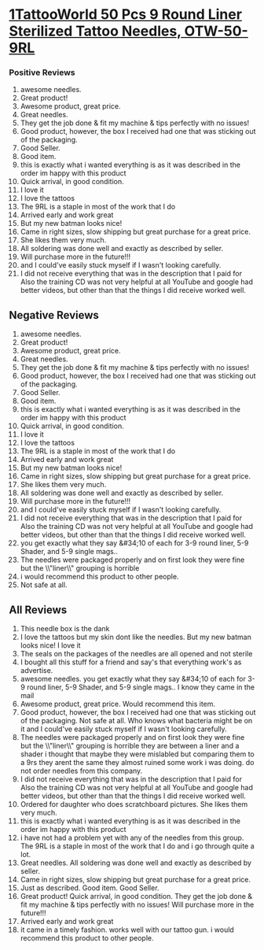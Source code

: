 # [1TattooWorld 50 Pcs 9 Round Liner Sterilized Tattoo Needles, OTW-50-9RL](https://products.checkmycream.com/products/1TattooWorld-50-Pcs-9-Round-Liner-Sterilized-Tattoo-Needles-OTW-50-9RL.html)

### Positive Reviews

<ol>
      <li>awesome needles.</li>
      <li>Great product!</li>
      <li>Awesome product, great price.</li>
      <li>Great needles.</li>
      <li>They get the job done &amp; fit my machine &amp; tips perfectly with no issues!</li>
      <li>Good product, however, the box I received had one that was sticking out of the packaging.</li>
      <li>Good Seller.</li>
      <li>Good item.</li>
      <li>this is exactly what i wanted everything is as it was described in the order im happy with this product</li>
      <li>Quick arrival, in good condition.</li>
      <li>I love it</li>
      <li>I love the tattoos</li>
      <li>The 9RL is a staple in most of the work that I do</li>
      <li>Arrived early and work great</li>
      <li>But my new batman looks nice!</li>
      <li>Came in right sizes, slow shipping but great purchase for a great price.</li>
      <li>She likes them very much.</li>
      <li>All soldering was done well and exactly as described by seller.</li>
      <li>Will purchase more in the future!!!</li>
      <li>and I could&#x27;ve easily stuck myself if I wasn&#x27;t looking carefully.</li>
      <li>I did not receive everything that was in the description that I paid for Also the training CD was not very helpful at all YouTube and google had better videos, but other than that the things I did receive worked well.</li>
</ol>


<h2>Negative Reviews</h2>
<ol>
<li> awesome needles.</li>
<li> Great product!</li>
<li> Awesome product, great price.</li>
<li> Great needles.</li>
<li> They get the job done &amp; fit my machine &amp; tips perfectly with no issues!</li>
<li> Good product, however, the box I received had one that was sticking out of the packaging.</li>
<li> Good Seller.</li>
<li> Good item.</li>
<li> this is exactly what i wanted everything is as it was described in the order im happy with this product</li>
<li> Quick arrival, in good condition.</li>
<li> I love it</li>
<li> I love the tattoos</li>
<li> The 9RL is a staple in most of the work that I do</li>
<li> Arrived early and work great</li>
<li> But my new batman looks nice!</li>
<li> Came in right sizes, slow shipping but great purchase for a great price.</li>
<li> She likes them very much.</li>
<li> All soldering was done well and exactly as described by seller.</li>
<li> Will purchase more in the future!!!</li>
<li> and I could&#x27;ve easily stuck myself if I wasn&#x27;t looking carefully.</li>
<li> I did not receive everything that was in the description that I paid for Also the training CD was not very helpful at all YouTube and google had better videos, but other than that the things I did receive worked well.</li>
<li> you get exactly what they say &amp;#34;10 of each for 3-9 round liner, 5-9 Shader, and 5-9 single mags..</li>
<li> The needles were packaged properly and on first look they were fine but the \\&quot;liner\\&quot; grouping is horrible</li>
<li> i would recommend this product to other people.</li>
<li> Not safe at all.</li>
</ol>

<h2>All Reviews</h2>

<ol>
    <li> This needle box is the dank</li>
    <li> I love the tattoos but my skin dont like the needles. But my new batman looks nice! I love it</li>
    <li> The seals on the packages of the needles are all opened and not sterile</li>
    <li> I bought all this stuff for a friend and say&#x27;s that everything work&#x27;s as advertise.</li>
    <li> awesome needles. you get exactly what they say &amp;#34;10 of each for 3-9 round liner, 5-9 Shader, and 5-9 single mags.. I know they came in the mail</li>
    <li> Awesome product, great price. Would recommend this item.</li>
    <li> Good product, however, the box I received had one that was sticking out of the packaging. Not safe at all. Who knows what bacteria might be on it and I could&#x27;ve easily stuck myself if I wasn&#x27;t looking carefully.</li>
    <li> The needles were packaged properly and on first look they were fine but the \\&quot;liner\\&quot; grouping is horrible they are between a liner and a shader i thought that maybe they were mislabled but comparing them to a 9rs they arent the same they almost ruined some work i was doing. do not order needles from this company.</li>
    <li> I did not receive everything that was in the description that I paid for Also the training CD was not very helpful at all YouTube and google had better videos, but other than that the things I did receive worked well.</li>
    <li> Ordered for daughter who does scratchboard pictures.  She likes them very much.</li>
    <li> this is exactly what i wanted everything is as it was described in the order im happy with this product</li>
    <li> i have not had a problem yet with any of the needles from this group. The 9RL is a staple in most of the work that I do and i go through quite a lot.</li>
    <li> Great needles. All soldering was done well and exactly as described by seller.</li>
    <li> Came in right sizes, slow shipping but great purchase for a great price.</li>
    <li> Just as described. Good item. Good Seller.</li>
    <li> Great product! Quick arrival, in good condition. They get the job done &amp; fit my machine &amp; tips perfectly with no issues! Will purchase more in the future!!!</li>
    <li> Arrived early and work great</li>
    <li> it came in a timely fashion. works well with our tattoo gun. i would recommend this product to other people.</li>
</ol>




